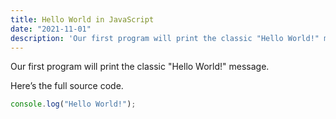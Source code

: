 ```yaml
---
title: Hello World in JavaScript
date: "2021-11-01"
description: 'Our first program will print the classic "Hello World!" message.'
---
```


Our first program will print the classic "Hello World!" message.

Here’s the full source code.

```javascript
console.log("Hello World!");
```
